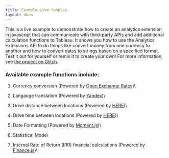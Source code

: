 ```yaml
---
title: Example—Live Samples
layout: docs
---
```


This is a live example to demonstrate how to create an analytics extension in javascript that can communicate with third-party APIs and add additional calculation functions to Tableau. It shows you how to use the Analytics Extensions API to do things like convert money from one currency to another and how to convert dates to strings based on a specified format. Test it out for yourself or remix it to create your own! For more information, see [the project on Glitch](https://glitch.com/edit/#!/tableau-analytics-api-samples?path=README.md:1:0).

### Available example functions include:
1) Currency conversion (Powered by [Open Exchange Rates](https://openexchangerates.org/))\

2) Langauge translation (Powered by [Yandex](https://translate.yandex.com/))\

3) Drive distance between locations (Powered by [HERE](https://www.here.com/))\

4) Drive time between locations (Powered by [HERE](https://www.here.com/))\

5) Date Formatting (Powered by [Moment.js](https://momentjs.com/))\

6) Statistical Mode\

7) Internal Rate of Return (IRR) financial calculations (Powered by [Finance.js](http://financejs.org/))\
